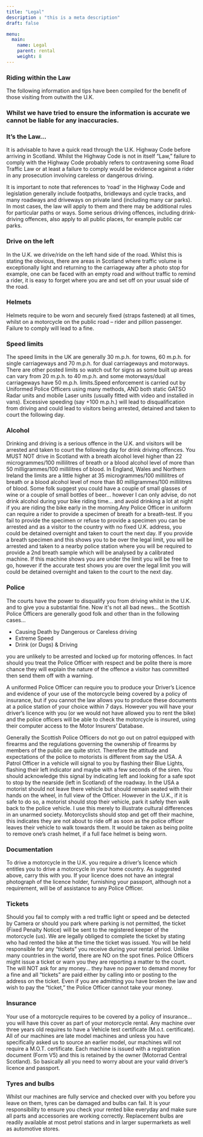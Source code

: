 ```yaml
---
title: "Legal"
description : "this is a meta description"
draft: false

menu:
  main:
    name: Legal
    parent: rental
    weight: 8
---
```

### Riding within the Law
The following information and tips have been compiled for the benefit of those visiting from outwith the U.K.

### Whilst we have tried to ensure the information is accurate we cannot be liable for any inaccuracies.

### It’s the Law... 
It is advisable to have a quick read through the U.K. Highway Code before arriving in Scotland. Whilst the Highway Code is not in itself “Law,” failure to comply with the Highway Code probably refers to contravening some Road Traffic Law or at least a failure to comply would be evidence against a rider in any prosecution involving careless or dangerous driving.

It is important to note that references to ‘road’ in the Highway Code and legislation generally include footpaths, bridleways and cycle tracks, and many roadways and driveways on private land (including many car parks). In most cases, the law will apply to them and there may be additional rules for particular paths or ways. Some serious driving offences, including drink-driving offences, also apply to all public places, for example public car parks.

### Drive on the left
In the U.K. we drive/ride on the left hand side of the road. Whilst this is stating the obvious, there are areas in Scotland where traffic volume is exceptionally light and returning to the carriageway after a photo stop for example, one can be faced with an empty road and without traffic to remind a rider, it is easy to forget where you are and set off on your usual side of the road.

### Helmets
Helmets require to be worn and securely fixed (straps fastened) at all times, whilst on a motorcycle on the public road – rider and pillion passenger. Failure to comply will lead to a fine.

### Speed limits
The speed limits in the UK are generally 30 m.p.h. for towns, 60 m.p.h. for single carriageways and 70 m.p.h. for dual carriageways and motorways. There are other posted limits so watch out for signs as some built up areas can vary from 20 m.p.h. to 40 m.p.h. and some motorways/dual carriageways have 50 m.p.h. limits.Speed enforcement is carried out by Uniformed Police Officers using many methods, AND both static GATSO Radar units and mobile Laser units (usually fitted with video and installed in vans). Excessive speeding (say +100 m.p.h.) will lead to disqualification from driving and could lead to visitors being arrested, detained and taken to court the following day.

### Alcohol
Drinking and driving is a serious offence in the U.K. and visitors will be arrested and taken to court the following day for drink driving offences. You MUST NOT drive in Scotland with a breath alcohol level higher than 22 microgrammes/100 millilitres of breath or a blood alcohol level of more than 50 milligrammes/100 millilitres of blood. In England, Wales and Northern Ireland the limits are a little higher at 35 microgrammes/100 millilitres of breath or a blood alcohol level of more than 80 milligrammes/100 millilitres of blood. Some folk suggest you could have a couple of small glasses of wine or a couple of small bottles of beer… however I can only advise, do not drink alcohol during your bike riding time… and avoid drinking a lot at night if you are riding the bike early in the morning.Any Police Officer in uniform can require a rider to provide a specimen of breath for a breath-test. If you fail to provide the specimen or refuse to provide a specimen you can be arrested and as a visitor to the country with no fixed U.K. address, you could be detained overnight and taken to court the next day. If you provide a breath specimen and this shows you to be over the legal limit, you will be arrested and taken to a nearby police station where you will be required to provide a 2nd breath sample which will be analysed by a calibrated machine. If this machine shows you are under the limit you will be free to go, however if the accurate test shows you are over the legal limit you will could be detained overnight and taken to the court to the next day.

### Police
The courts have the power to disqualify you from driving whilst in the U.K. and to give you a substantial fine. Now it's not all bad news… the Scottish Police Officers are generally good folk and other than in the following cases…

- Causing Death by Dangerous or Careless driving
- Extreme Speed
- Drink (or Dugs) & Driving

you are unlikely to be arrested and locked up for motoring offences. In fact should you treat the Police Officer with respect and be polite there is more chance they will explain the nature of the offence a visitor has committed then send them off with a warning.

A uniformed Police Officer can require you to produce your Driver’s Licence and evidence of your use of the motorcycle being covered by a policy of insurance, but if you cannot the law allows you to produce these documents at a police station of your choice within 7 days. However you will have your driver’s licence with you (or we would not have allowed you to rent the bike) and the police officers will be able to check the motorcycle is insured, using their computer access to the Motor Insurers’ Database.

Generally the Scottish Police Officers do not go out on patrol equipped with firearms and the regulations governing the ownership of firearms by members of the public are quite strict. Therefore the attitude and expectations of the police to motorists is different from say the USA. A Patrol Officer in a vehicle will signal to you by flashing their Blue Lights, flashing their left indicator and maybe with a few seconds of the siren. You should acknowledge this signal by indicating left and looking for a safe spot to stop by the nearside (left in Scotland) of the roadway. In the USA a motorist should not leave there vehicle but should remain seated with their hands on the wheel, in full view of the Officer. However in the U.K., if it is safe to do so, a motorist should stop their vehicle, park it safely then walk back to the police vehicle. I use this merely to illustrate cultural differences in an unarmed society. Motorcyclists should stop and get off their machine, this indicates they are not about to ride off as soon as the police officer leaves their vehicle to walk towards them. It would be taken as being polite to remove one’s crash helmet, if a full face helmet is being worn.

### Documentation
To drive a motorcycle in the U.K. you require a driver’s licence which entitles you to drive a motorcycle in your home country. As suggested above, carry this with you. If your licence does not have an integral photograph of the licence holder, furnishing your passport, although not a requirement, will be of assistance to any Police Officer.

### Tickets
Should you fail to comply with a red traffic light or speed and be detected by Camera or should you park where parking is not permitted, the ticket (Fixed Penalty Notice) will be sent to the registered keeper of the motorcycle (us). We are legally obliged to complete the ticket by stating who had rented the bike at the time the ticket was issued. You will be held responsible for any “tickets” you receive during your rental period. Unlike many countries in the world, there are NO on the spot fines. Police Officers might issue a ticket or warn you they are reporting a matter to the court. The will NOT ask for any money… they have no power to demand money for a fine and all “tickets” are paid either by calling into or posting to the address on the ticket. Even if you are admitting you have broken the law and wish to pay the “ticket,” the Police Officer cannot take your money.

### Insurance
Your use of a motorcycle requires to be covered by a policy of insurance… you will have this cover as part of your motorcycle rental. Any machine over three years old requires to have a Vehicle test certificate (M.o.t. certificate). All of our machines are late model machines and unless you have specifically asked us to source an earlier model, our machines will not require a M.O.T. certificate. Each machine is issued with a registration document (Form V5) and this is retained by the owner (Motorrad Central Scotland). So basically all you need to worry about are your valid driver’s licence and passport.

### Tyres and bulbs
Whilst our machines are fully service and checked over with you before you leave on them, tyres can be damaged and bulbs can fail. It is your responsibility to ensure you check your rented bike everyday and make sure all parts and accessories are working correctly. Replacement bulbs are readily available at most petrol stations and in larger supermarkets as well as automotive stores.

